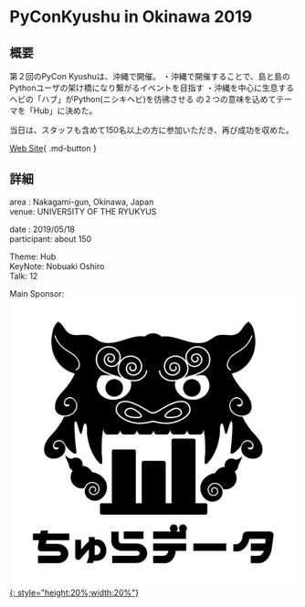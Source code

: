 # PyConKyushu in Okinawa 2019  

## 概要  
第２回のPyCon Kyushuは、沖縄で開催。
・沖縄で開催することで、島と島のPythonユーザの架け橋になり繋がるイベントを目指す
・沖縄を中心に生息するヘビの「ハブ」がPython(ニシキヘビ)を彷彿させる
の２つの意味を込めてテーマを「Hub」に決めた。

当日は、スタッフも含めて150名以上の方に参加いただき、再び成功を収めた。

[Web Site](https://kyushu.pycon.jp/2019/){ .md-button }


## 詳細
area : Nakagami-gun, Okinawa, Japan  
venue: UNIVERSITY OF THE RYUKYUS  

date : 2019/05/18  
participant: about 150  
  
Theme: Hub  
KeyNote: Nobuaki Oshiro  
Talk: 12  
  
Main Sponsor: 
[![Chura DATA Inc.](img/churadata_logo.jpg){: style="height:20%;width:20%"}](https://churadata.okinawa) 
